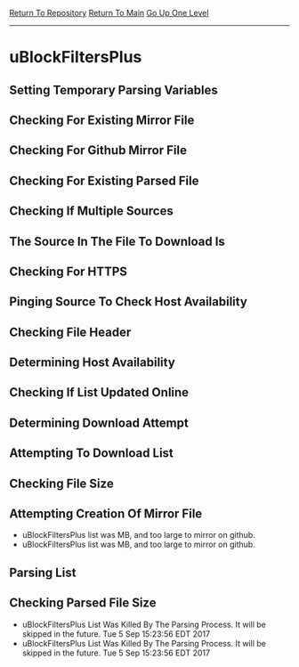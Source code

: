 [Return To Repository](https://github.com/deathbybandaid/piholeparser/)
[Return To Main](https://github.com/deathbybandaid/piholeparser/blob/master/RecentRunLogs/Mainlog.md)
[Go Up One Level](https://github.com/deathbybandaid/piholeparser/blob/master/RecentRunLogs/TopLevelScripts/30-Processing-Blacklists.md)
____________________________________
# uBlockFiltersPlus
## Setting Temporary Parsing Variables
## Checking For Existing Mirror File
## Checking For Github Mirror File
## Checking For Existing Parsed File
## Checking If Multiple Sources
## The Source In The File To Download Is
## Checking For HTTPS
## Pinging Source To Check Host Availability
## Checking File Header
## Determining Host Availability
## Checking If List Updated Online
## Determining Download Attempt
## Attempting To Download List
## Checking File Size
## Attempting Creation Of Mirror File
* uBlockFiltersPlus list was  MB, and too large to mirror on github. 
* uBlockFiltersPlus list was  MB, and too large to mirror on github. 
## Parsing List
## Checking Parsed File Size
* uBlockFiltersPlus List Was Killed By The Parsing Process. It will be skipped in the future. Tue 5 Sep 15:23:56 EDT 2017
* uBlockFiltersPlus List Was Killed By The Parsing Process. It will be skipped in the future. Tue 5 Sep 15:23:56 EDT 2017
